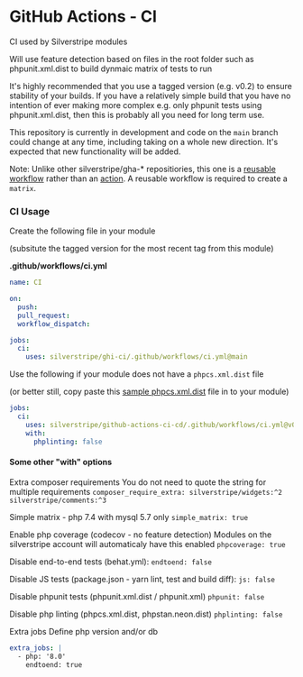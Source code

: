 # GitHub Actions - CI

CI used by Silverstripe modules

Will use feature detection based on files in the root folder such as phpunit.xml.dist to build dynmaic matrix of tests to run

It's highly recommended that you use a tagged version (e.g. v0.2) to ensure stability of your builds. If you have a relatively simple build that you have no intention of ever making more complex e.g. only phpunit tests using phpunit.xml.dist, then this is probably all you need for long term use.

This repository is currently in development and code on the `main` branch could change at any time, including taking on a whole new direction. It's expected that new functionality will be added.

Note: Unlike other silverstripe/gha-* repositiories, this one is a [reusable workflow](https://docs.github.com/en/actions/using-workflows/reusing-workflows) rather than an [action](https://docs.github.com/en/actions/creating-actions/creating-a-composite-action). A reusable workflow is required to create a `matrix`.

### CI Usage

Create the following file in your module

(subsitute the tagged version for the most recent tag from this module)

**.github/workflows/ci.yml**
```yml
name: CI

on:
  push:
  pull_request:
  workflow_dispatch:

jobs:
  ci:
    uses: silverstripe/ghi-ci/.github/workflows/ci.yml@main
```

Use the following if your module does not have a `phpcs.xml.dist` file

(or better still, copy paste this [sample phpcs.xml.dist](https://raw.githubusercontent.com/silverstripe/silverstripe-elemental/4/phpcs.xml.dist) file in to your module)

```yml
jobs:
  ci:
    uses: silverstripe/github-actions-ci-cd/.github/workflows/ci.yml@v0.2
    with:
      phplinting: false
```

#### Some other "with" options

Extra composer requirements
You do not need to quote the string for multiple requirements
`composer_require_extra: silverstripe/widgets:^2 silverstripe/comments:^3`

Simple matrix - php 7.4 with mysql 5.7 only
`simple_matrix: true`

Enable php coverage (codecov - no feature detection)
Modules on the silverstripe account will automaticaly have this enabled
`phpcoverage: true`

Disable end-to-end tests (behat.yml):
`endtoend: false`

Disable JS tests (package.json - yarn lint, test and build diff):
`js: false`

Disable phpunit tests (phpunit.xml.dist / phpunit.xml)
`phpunit: false`

Disable php linting (phpcs.xml.dist, phpstan.neon.dist)
`phplinting: false`

Extra jobs
Define php version and/or db
```yml
extra_jobs: |
  - php: '8.0'
    endtoend: true
```
